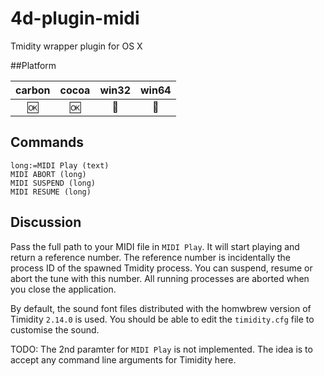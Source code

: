 # 4d-plugin-midi
Tmidity wrapper plugin for OS X

##Platform

| carbon | cocoa | win32 | win64 |
|:------:|:-----:|:---------:|:---------:|
|🆗|🆗|🚫|🚫|

Commands
---

```
long:=MIDI Play (text)
MIDI ABORT (long)
MIDI SUSPEND (long)
MIDI RESUME (long)
```

Discussion
---

Pass the full path to your MIDI file in ``MIDI Play``. It will start playing and return a reference number. The reference number is incidentally the process ID of the spawned Tmidity process. You can suspend, resume or abort the tune with this number. All running processes are aborted when you close the application.

By default, the sound font files distributed with the homwbrew version of Timidity ``2.14.0`` is used. You should be able to edit the ``timidity.cfg`` file to customise the sound. 

TODO: The 2nd paramter for ``MIDI Play`` is not implemented. The idea is to accept any command line arguments for Timidity here.
